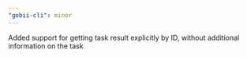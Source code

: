 ```yaml
---
"gobii-cli": minor
---
```


Added support for getting task result explicitly by ID, without additional information on the task
